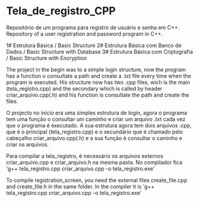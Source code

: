 # Tela_de_registro_CPP

Repositório de um programa para registro de usuário e senha em C++.
Repository of a user registration and password program in C++.

1# Estrutura Básica / Basic Structure
2# Estrutura Básica com Banco de Dados / Basic Structure with Database
3# Estrutura Básica com Criptografia / Basic Structure with Encryption

The project in the begin was to a simple login structure, now the program has a function o consultate a path and create a .txt file every time when the program is executed. His structure now has two .cpp files, wich is the main (tela_registro.cpp) and the secondary which is called by header criar_arquivo.cpp(.h) and his function is consultate the path and create the files.

O projecto no início era uma simples estrutura de login, agora o programa tem uma função o consultar um caminho e criar um arquivo .txt cada vez que o programa é executado. A sua estrutura agora tem dois arquivos .cpp, que é o principal (tela_registro.cpp) e o secundário que é chamado pelo cabeçalho criar_arquivo.cpp(.h) e a sua função é consultar o caminho e criar os arquivos.

Para compilar a tela_registro, é necessário os arquivos externos criar_arquivo.cpp e criar_arquivo.h na mesma pasta. 
No compilador fica 'g++ tela_registro.cpp criar_arquivo.cpp -o tela_registro.exe'

To compile registration_screen, you need the external files create_file.cpp and create_file.h in the same folder. 
In the compiler it is 'g++ tela_registro.cpp criar_arquivo.cpp -o tela_registro.exe'
